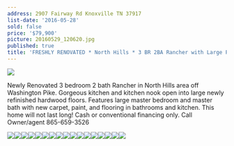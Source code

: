 ```yaml
---
address: 2907 Fairway Rd Knoxville TN 37917
list-date: '2016-05-28'
sold: false
price: '$79,900'
picture: 20160529_120620.jpg
published: true
title: 'FRESHLY RENOVATED * North Hills * 3 BR 2BA Rancher with Large Private Fenced Yard! ONLY $79,900!'
---
```



![](/uploads/versions/20160529_120620---x----4128-2322x---.jpg)

Newly Renovated 3 bedroom 2 bath Rancher in North Hills area off Washington Pike. Gorgeous kitchen and kitchen nook open into large newly refinished hardwood floors. Features large master bedroom and master bath with new carpet, paint, and flooring in bathrooms and kitchen. This home will not last long! Cash or conventional financing only. Call Owner/agent 865-659-3526

![](/uploads/versions/20160529_120644---x----4128-2322x---.jpg)![](/uploads/versions/2016-05-29-12-14-47---x----3024-4032x---.jpg)![](/uploads/versions/20160529_120809---x----4128-2322x---.jpg)![](/uploads/versions/20160529_121334---x----4128-2322x---.jpg)![](/uploads/versions/2016-05-29-12-23-12---x----4032-3024x---.jpg)![](/uploads/versions/20160529_121449---x----4128-2322x---.jpg)![](/uploads/versions/2016-05-29-12-03-55-hdr---x----4032-3024x---.jpg)![](/uploads/versions/2016-05-29-12-17-45---x----3024-4032x---.jpg)![](/uploads/versions/2016-05-29-12-18-55---x----3024-4032x---.jpg)![](/uploads/versions/2016-05-29-12-05-25---x----3024-4032x---.jpg)![](/uploads/versions/2016-05-29-12-05-52---x----3024-4032x---.jpg)![](/uploads/versions/2016-05-29-12-06-04---x----4032-3024x---.jpg)![](/uploads/versions/2016-05-29-12-24-05---x----3024-4032x---.jpg)![](/uploads/versions/2016-05-29-12-08-32---x----4032-3024x---.jpg)![](/uploads/versions/2016-05-29-12-26-40---x----4032-3024x---.jpg)![](/uploads/versions/20160529_120836---x----4128-2322x---.jpg)![](/uploads/versions/20160529_120644---x----4128-2322x---.jpg)